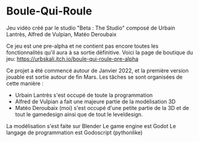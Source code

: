 # Boule-Qui-Roule
Jeu vidéo créé par le studio "Beta : The Studio" composé de Urbain Lantrès, Alfred de Vulpian, Matéo Deroubaix

Ce jeu est une pre-alpha et ne contient pas encore toutes les fonctionnalités qu'il aura à sa sortie définitive.
Voici la page de boutique du jeu:
https://urbskali.itch.io/boule-qui-roule-pre-alpha

Ce projet a été commencé autour de Janvier 2022, et la première version jouable est sortie autour de fin Mars. 
Les tâches se sont organisées de cette manière : 
- Urbain Lantrès s'est occupé de toute la programmation
- Alfred de Vulpian a fait une majeure partie de la modélisation 3D
- Matéo Deroubaix (moi) s'est occupé d'une petite partie de la 3D et de tout le gamedesign ainsi que de tout le leveldesign.

La modélisation s'est faite sur Blender
Le game engine est Godot
Le langage de programmation est Godoscript (pythonlike)

